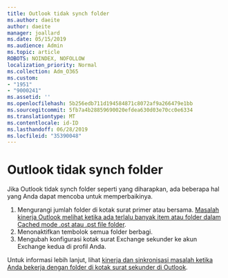 ```yaml
---
title: Outlook tidak synch folder
ms.author: daeite
author: daeite
manager: joallard
ms.date: 05/15/2019
ms.audience: Admin
ms.topic: article
ROBOTS: NOINDEX, NOFOLLOW
localization_priority: Normal
ms.collection: Adm_O365
ms.custom:
- "1951"
- "9000241"
ms.assetid: ''
ms.openlocfilehash: 5b256edb711d194584871c8072af9a266479e1bb
ms.sourcegitcommit: 5fb7a4b28859690020efdea630d03e70cc0e6334
ms.translationtype: MT
ms.contentlocale: id-ID
ms.lasthandoff: 06/28/2019
ms.locfileid: "35390048"
---
```

# <a name="outlook-not-synching-folders"></a>Outlook tidak synch folder

Jika Outlook tidak synch folder seperti yang diharapkan, ada beberapa hal yang Anda dapat mencoba untuk memperbaikinya.

1. Mengurangi jumlah folder di kotak surat primer atau bersama. [Masalah kinerja Outlook melihat ketika ada terlalu banyak item atau folder dalam Cached mode .ost atau .pst file folder](https://support.microsoft.com/help/2768656).
2. Menonaktifkan tembolok semua folder berbagi.
3. Mengubah konfigurasi kotak surat Exchange sekunder ke akun Exchange kedua di profil Anda.

Untuk informasi lebih lanjut, lihat [kinerja dan sinkronisasi masalah ketika Anda bekerja dengan folder di kotak surat sekunder di Outlook](https://support.microsoft.com/help/3115602).